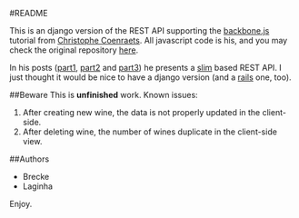 #README

This is an django version of the REST API supporting the [backbone.js](http://documentcloud.github.com/backbone/) tutorial from [Christophe Coenraets](https://github.com/ccoenraets). All javascript code is his, and you may check the original repository [here](https://github.com/ccoenraets/backbone-cellar).

In his posts ([part1](http://coenraets.org/blog/2011/12/backbone-js-wine-cellar-tutorial-part-1-getting-started/), [part2](http://coenraets.org/blog/2011/12/backbone-js-wine-cellar-tutorial-%E2%80%94-part-2-crud/) and [part3](http://coenraets.org/blog/2011/12/backbone-js-wine-cellar-tutorial-%E2%80%94-part-3-deep-linking-and-application-states/)) he presents a [slim](http://www.slimframework.com/) based REST API. I just thought it would be nice to have a django version (and a [rails](https://github.com/brecke/backbone-cellar-rails) one, too).

##Beware
This is **unfinished** work. Known issues:

1. After creating new wine, the data is not properly updated in the client-side.
2. After deleting wine, the number of wines duplicate in the client-side view.

##Authors
* Brecke
* Laginha

Enjoy.